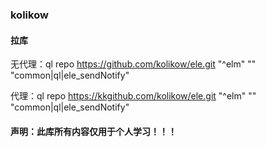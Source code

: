 ### kolikow
#### 拉库 
无代理：ql repo https://github.com/kolikow/ele.git "^elm" "" "common|ql|ele_sendNotify"

代理：ql repo https://kkgithub.com/kolikow/ele.git "^elm" "" "common|ql|ele_sendNotify"
#### 声明：此库所有内容仅用于个人学习！！！

